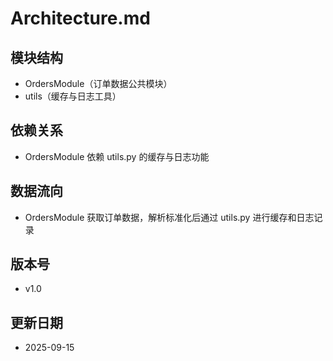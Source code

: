 # Architecture.md

## 模块结构
- OrdersModule（订单数据公共模块）
- utils（缓存与日志工具）

## 依赖关系
- OrdersModule 依赖 utils.py 的缓存与日志功能

## 数据流向
- OrdersModule 获取订单数据，解析标准化后通过 utils.py 进行缓存和日志记录

## 版本号
- v1.0

## 更新日期
- 2025-09-15

